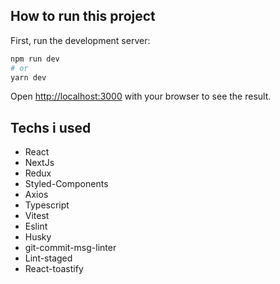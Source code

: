 ## How to run this project

First, run the development server:

```bash
npm run dev
# or
yarn dev
```

Open [http://localhost:3000](http://localhost:3000) with your browser to see the result.

## Techs i used

- React
- NextJs
- Redux
- Styled-Components
- Axios
- Typescript
- Vitest
- Eslint
- Husky
- git-commit-msg-linter
- Lint-staged
- React-toastify
